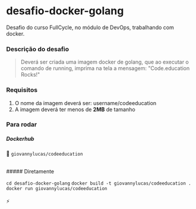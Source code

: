 # desafio-docker-golang
Desafio do curso FullCycle, no módulo de DevOps, trabalhando com docker.

### Descrição do desafio
> Deverá ser criada uma imagem docker de golang, que ao executar o comando de running, imprima na tela a mensagem: "Code.education Rocks!"

### Requisitos
1. O nome da imagem deverá ser: username/codeeducation
2. A imagem deverá ter menos de __2MB__ de tamanho

  
### Para rodar
##### Dockerhub
:whale: `giovannylucas/codeeducation`

<br/>
##### Diretamente

`
cd desafio-docker-golang
`
`
docker build -t giovannylucas/codeeducation .
`
`
docker run giovannylucas/codeeducation
`
<br/>
<br/>
:zap:

